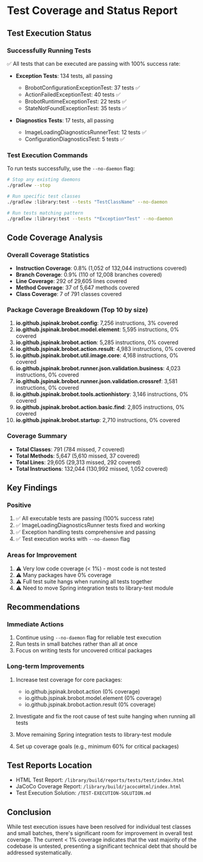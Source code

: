 # Test Coverage and Status Report

## Test Execution Status

### Successfully Running Tests
✅ All tests that can be executed are passing with 100% success rate:

- **Exception Tests**: 134 tests, all passing
  - BrobotConfigurationExceptionTest: 37 tests ✅
  - ActionFailedExceptionTest: 40 tests ✅
  - BrobotRuntimeExceptionTest: 22 tests ✅
  - StateNotFoundExceptionTest: 35 tests ✅

- **Diagnostics Tests**: 17 tests, all passing
  - ImageLoadingDiagnosticsRunnerTest: 12 tests ✅
  - ConfigurationDiagnosticsTest: 5 tests ✅

### Test Execution Commands
To run tests successfully, use the `--no-daemon` flag:
```bash
# Stop any existing daemons
./gradlew --stop

# Run specific test classes
./gradlew :library:test --tests "TestClassName" --no-daemon

# Run tests matching pattern
./gradlew :library:test --tests "*Exception*Test" --no-daemon
```

## Code Coverage Analysis

### Overall Coverage Statistics
- **Instruction Coverage**: 0.8% (1,052 of 132,044 instructions covered)
- **Branch Coverage**: 0.9% (110 of 12,008 branches covered)
- **Line Coverage**: 292 of 29,605 lines covered
- **Method Coverage**: 37 of 5,647 methods covered
- **Class Coverage**: 7 of 791 classes covered

### Package Coverage Breakdown (Top 10 by size)
1. **io.github.jspinak.brobot.config**: 7,256 instructions, 3% covered
2. **io.github.jspinak.brobot.model.element**: 5,595 instructions, 0% covered
3. **io.github.jspinak.brobot.action**: 5,285 instructions, 0% covered
4. **io.github.jspinak.brobot.action.result**: 4,983 instructions, 0% covered
5. **io.github.jspinak.brobot.util.image.core**: 4,168 instructions, 0% covered
6. **io.github.jspinak.brobot.runner.json.validation.business**: 4,023 instructions, 0% covered
7. **io.github.jspinak.brobot.runner.json.validation.crossref**: 3,581 instructions, 0% covered
8. **io.github.jspinak.brobot.tools.actionhistory**: 3,146 instructions, 0% covered
9. **io.github.jspinak.brobot.action.basic.find**: 2,805 instructions, 0% covered
10. **io.github.jspinak.brobot.startup**: 2,710 instructions, 0% covered

### Coverage Summary
- **Total Classes**: 791 (784 missed, 7 covered)
- **Total Methods**: 5,647 (5,610 missed, 37 covered)
- **Total Lines**: 29,605 (29,313 missed, 292 covered)
- **Total Instructions**: 132,044 (130,992 missed, 1,052 covered)

## Key Findings

### Positive
1. ✅ All executable tests are passing (100% success rate)
2. ✅ ImageLoadingDiagnosticsRunner tests fixed and working
3. ✅ Exception handling tests comprehensive and passing
4. ✅ Test execution works with `--no-daemon` flag

### Areas for Improvement
1. ⚠️ Very low code coverage (< 1%) - most code is not tested
2. ⚠️ Many packages have 0% coverage
3. ⚠️ Full test suite hangs when running all tests together
4. ⚠️ Need to move Spring integration tests to library-test module

## Recommendations

### Immediate Actions
1. Continue using `--no-daemon` flag for reliable test execution
2. Run tests in small batches rather than all at once
3. Focus on writing tests for uncovered critical packages

### Long-term Improvements
1. Increase test coverage for core packages:
   - io.github.jspinak.brobot.action (0% coverage)
   - io.github.jspinak.brobot.model.element (0% coverage)
   - io.github.jspinak.brobot.action.result (0% coverage)

2. Investigate and fix the root cause of test suite hanging when running all tests

3. Move remaining Spring integration tests to library-test module

4. Set up coverage goals (e.g., minimum 60% for critical packages)

## Test Reports Location
- HTML Test Report: `/library/build/reports/tests/test/index.html`
- JaCoCo Coverage Report: `/library/build/jacocoHtml/index.html`
- Test Execution Solution: `/TEST-EXECUTION-SOLUTION.md`

## Conclusion
While test execution issues have been resolved for individual test classes and small batches, there's significant room for improvement in overall test coverage. The current < 1% coverage indicates that the vast majority of the codebase is untested, presenting a significant technical debt that should be addressed systematically.